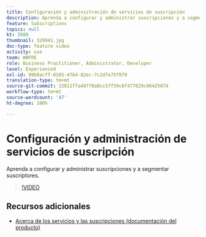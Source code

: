 ```yaml
---
title: Configuración y administración de servicios de suscripción
description: Aprenda a configurar y administrar suscripciones y a segmentar suscriptores.
feature: Subscriptions     
topics: null
kt: 5088
thumbnail: 329941.jpg
doc-type: feature video
activity: use
team: WWFRE
role: Business Practitioner, Administrator, Developer
level: Experienced
exl-id: 99b8acff-0105-4764-82ec-7c2dfe75f0f9
translation-type: tm+mt
source-git-commit: 15811ffa49770a8cc5ff59c8f477029c96425074
workflow-type: tm+mt
source-wordcount: '47'
ht-degree: 100%

---
```


# Configuración y administración de servicios de suscripción

Aprenda a configurar y administrar suscripciones y a segmentar suscriptores.

>[!VIDEO](https://video.tv.adobe.com/v/329941?quality=12)

## Recursos adicionales

* [Acerca de los servicios y las suscripciones (documentación del producto)](https://experienceleague.adobe.com/docs/campaign-classic/using/sending-messages/subscriptions-and-referrals/about-services-and-subscriptions.html?lang=es)
